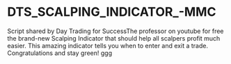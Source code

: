 # DTS_SCALPING_INDICATOR_-MMC
Script shared by  Day Trading for SuccessThe professor on youtube  for free the brand-new Scalping Indicator that should help all scalpers profit much easier. This amazing indicator tells you when to enter and exit a trade. Congratulations and stay green!
ggg
